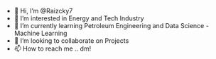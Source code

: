 - 👋 Hi, I’m @Raizcky7
- 👀 I’m interested in Energy and Tech Industry
- 🌱 I’m currently learning Petroleum Engineering and Data Science - Machine Learning
- 💞️ I’m looking to collaborate on Projects
- 📫 How to reach me .. dm!

<!---
Raizcky7/Raizcky7 is a ✨ special ✨ repository because its `README.md` (this file) appears on your GitHub profile.
You can click the Preview link to take a look at your changes.
--->
